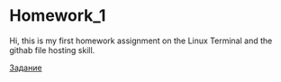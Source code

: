 # Homework_1

Hi, this is my first homework assignment on the Linux Terminal and the githab file hosting skill.

[Задание](https://github.com/Evgeniy3891/HomeWork/blob/main/%D0%92%D0%BE%D0%BF%D1%80%D0%BE%D1%81%D1%8B.txt)
